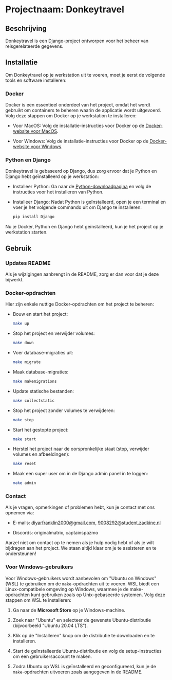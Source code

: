 # Projectnaam: Donkeytravel

## Beschrijving

Donkeytravel is een Django-project ontworpen voor het beheer van reisgerelateerde gegevens.

## Installatie

Om Donkeytravel op je werkstation uit te voeren, moet je eerst de volgende tools en software installeren:

### Docker

Docker is een essentieel onderdeel van het project, omdat het wordt gebruikt om containers te beheren waarin de applicatie wordt uitgevoerd. Volg deze stappen om Docker op je werkstation te installeren:

- Voor MacOS: Volg de installatie-instructies voor Docker op de [Docker-website voor MacOS](https://www.docker.com/products/docker-desktop/).

- Voor Windows: Volg de installatie-instructies voor Docker op de [Docker-website voor Windows](https://www.docker.com/products/docker-desktop/).

### Python en Django

Donkeytravel is gebaseerd op Django, dus zorg ervoor dat je Python en Django hebt geïnstalleerd op je werkstation:

- Installeer Python: Ga naar de [Python-downloadpagina](https://www.python.org/downloads/) en volg de instructies voor het installeren van Python.

- Installeer Django: Nadat Python is geïnstalleerd, open je een terminal en voer je het volgende commando uit om Django te installeren:

  ```bash
  pip install Django
  ```

Nu je Docker, Python en Django hebt geïnstalleerd, kun je het project op je werkstation starten.

## Gebruik

### Updates README

Als je wijzigingen aanbrengt in de README, zorg er dan voor dat je deze bijwerkt.

### Docker-opdrachten

Hier zijn enkele nuttige Docker-opdrachten om het project te beheren:

- Bouw en start het project:

  ```bash
  make up
  ```

- Stop het project en verwijder volumes:

  ```bash
  make down
  ```

- Voer database-migraties uit:

  ```bash
  make migrate
  ```

- Maak database-migraties:

  ```bash
  make makemigrations
  ```

- Update statische bestanden:

  ```bash
  make collectstatic
  ```

- Stop het project zonder volumes te verwijderen:

  ```bash
  make stop
  ```

- Start het gestopte project:

  ```bash
  make start
  ```

- Herstel het project naar de oorspronkelijke staat (stop, verwijder volumes en afbeeldingen):

  ```bash
  make reset
  ```

- Maak een super user om in de Django admin panel in te loggen:

  ```bash
  make admin
  ```


### Contact

Als je vragen, opmerkingen of problemen hebt, kun je contact met ons opnemen via:

- E-mails:  [diyarfranklin2000@gmail.com](mailto:diyarfranklin2000@gmail.com), 
            [9008292@student.zadkine.nl](mailto:9008292@student.zadkine.nl)

- Discords: originalmatrix,
            captainspazmo

Aarzel niet om contact op te nemen als je hulp nodig hebt of als je wilt bijdragen aan het project. We staan altijd klaar om je te assisteren en te ondersteunen! 

### Voor Windows-gebruikers

Voor Windows-gebruikers wordt aanbevolen om "Ubuntu on Windows" (WSL) te gebruiken om de `make`-opdrachten uit te voeren. WSL biedt een Linux-compatibele omgeving op Windows, waarmee je de make-opdrachten kunt gebruiken zoals op Unix-gebaseerde systemen. Volg deze stappen om WSL te installeren:

1. Ga naar de **Microsoft Store** op je Windows-machine.

2. Zoek naar "Ubuntu" en selecteer de gewenste Ubuntu-distributie (bijvoorbeeld "Ubuntu 20.04 LTS").

3. Klik op de "Installeren" knop om de distributie te downloaden en te installeren.

4. Start de geïnstalleerde Ubuntu-distributie en volg de setup-instructies om een gebruikersaccount te maken.

5. Zodra Ubuntu op WSL is geïnstalleerd en geconfigureerd, kun je de `make`-opdrachten uitvoeren zoals aangegeven in de README.

